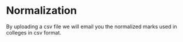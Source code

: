 # Normalization
By uploading a csv file we will email you the normalized marks used in colleges in csv format. 
